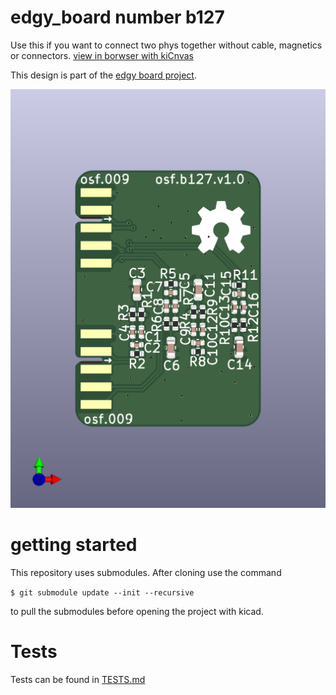 # edgy_board number b127
Use this if you want to connect two phys together without cable, magnetics or connectors. 
[view in borwser with kiCnvas](https://kicanvas.org/?github=https://github.com/skunkforce/b127_009_to_009_phy_to_phy/tree/master/board)

This design is part of the [edgy board project](https://github.com/skunkforce/edgy_boards).

![](/board/board.png)

# getting started
This repository uses submodules. After cloning use the command 

```$ git submodule update --init --recursive```

to pull the submodules before opening the project with kicad. 

# Tests
Tests can be found in [TESTS.md](TESTS.md)

